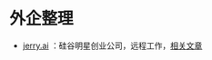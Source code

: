 # 外企整理

*  [jerry.ai](https://getjerry.com/careers) ：硅谷明星创业公司，远程工作，[相关文章](https://juejin.cn/post/7047706117584977934)

